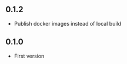 <!-- https://developers.home-assistant.io/docs/add-ons/presentation#keeping-a-changelog -->

## 0.1.2

- Publish docker images instead of local build

## 0.1.0

- First version

